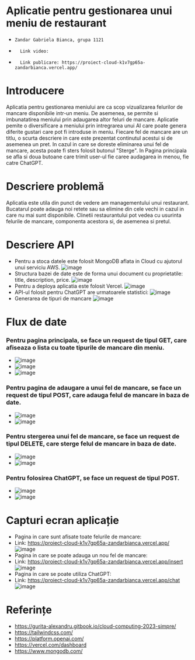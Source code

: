 
#   Aplicatie pentru gestionarea unui meniu de restaurant
 - 
       Zandar Gabriela Bianca, grupa 1121
                
-      
        Link video:
-
        Link publicare: https://proiect-cloud-k1v7gp65a-zandarbianca.vercel.app/
        
# Introducere 
Aplicatia pentru gestionarea meniului are ca scop vizualizarea felurilor de mancare disponibile intr-un meniu. De asemenea, se permite si imbunatatirea meniului prin adaugarea altor feluri de mancare. Aplicatie pemite o diversificare a meniului prin intregrarea unui AI care poate genera diferite gustari care pot fi introduse in meniu. Fiecare fel de mancare are un titlu, o scurta descriere in care este prezentat continutul acestui si de asemenea un pret. In cazul in care se doreste eliminarea unui fel de mancare, acesta poate fi sters folosit butonul "Sterge". In Pagina principala se afla si doua butoane care trimit user-ul fie caree audagarea in menou, fie catre ChatGPT. 
# Descriere problemă 
Aplicatia este utila din punct de vedere am managementului unui restaurant. Bucatarul poate adauga noi retete sau sa elimine din cele vechi in cazul in care nu mai sunt disponibile. Clinetii restaurantului pot vedea cu usurinta felurile de mancare, componenta acestora si, de asemenea si pretul. 
# Descriere API 
- Pentru a stoca datele este folosit MongoDB aflata in Cloud cu ajutorul unui serviciu AWS.
![image](https://github.com/zandarbianca/proiectCloud/assets/81233161/c7c967c3-1037-408b-9c9d-2de433a22924)
- Structura bazei de date este de forma unui document cu proprietatile: title, description, price.
![image](https://github.com/zandarbianca/proiectCloud/assets/81233161/9b476728-a030-4d31-a65c-42f06569badf)
- Pentru a deploya aplicatia este folosit Vercel. 
![image](https://github.com/zandarbianca/proiectCloud/assets/81233161/35edcdd8-2787-4a17-b885-cb62b51f12aa)
- API-ul folosit pentru ChatGPT are urmatoarele statistici:
![image](https://github.com/zandarbianca/proiectCloud/assets/81233161/cdd9d90b-393b-4b20-b81c-e9ea595548ca)
- Generarea de tipuri de mancare
![image](https://github.com/zandarbianca/proiectCloud/assets/81233161/c921039c-165b-45ea-9971-33d13f177831)

# Flux de date 
### Pentru pagina principala, se face un request de tipul GET, care afiseaza o lista cu toate tipurile de mancare din meniu. 
- ![image](https://github.com/zandarbianca/proiectCloud/assets/81233161/0dad990c-8608-46b3-bd42-a5de60c42c03)
- ![image](https://github.com/zandarbianca/proiectCloud/assets/81233161/831c293c-20e6-454e-a0a0-e06b6c5ce4c7)
- ![image](https://github.com/zandarbianca/proiectCloud/assets/81233161/723fcece-ce9c-49ee-89a8-9761b58aaad7)

### Pentru pagina de adaugare a unui fel de mancare, se face un request de tipul POST, care adauga felul de mancare in baza de date.
- ![image](https://github.com/zandarbianca/proiectCloud/assets/81233161/1e446b19-8428-4014-95b1-ba41835be7ce)
- ![image](https://github.com/zandarbianca/proiectCloud/assets/81233161/5e38fa77-d20d-49a7-94b1-832ba2ff3a49)

### Pentru stergerea unui fel de mancare, se face un request de tipul DELETE, care sterge felul de mancare in baza de date.
- ![image](https://github.com/zandarbianca/proiectCloud/assets/81233161/59c1d0de-cff2-4a0b-aa1a-3fb4f9ca98f5)
- ![image](https://github.com/zandarbianca/proiectCloud/assets/81233161/518a6646-9794-4abf-92e5-4cbe3d6c319a)

### Pentru folosirea ChatGPT, se face un request de tipul POST.
- ![image](https://github.com/zandarbianca/proiectCloud/assets/81233161/a3c1aec3-5795-46e7-b510-eae731b564d2)
- ![image](https://github.com/zandarbianca/proiectCloud/assets/81233161/43a7f880-48d0-445c-9f78-d1921950e7d3)

# Capturi ecran aplicație 
- Pagina in care sunt afisate toate felurile de mancare:
- Link: https://proiect-cloud-k1v7gp65a-zandarbianca.vercel.app/
![image](https://github.com/zandarbianca/proiectCloud/assets/81233161/2df1e5d2-a493-40d4-bb67-798babd07ef0)
- Pagina in care se poate adauga un nou fel de mancare:
- Link: https://proiect-cloud-k1v7gp65a-zandarbianca.vercel.app/insert
![image](https://github.com/zandarbianca/proiectCloud/assets/81233161/269115c1-8430-4621-aed3-3f5a6ef1184a)
- Pagina in care se poate utiliza ChatGPT:
- Link: https://proiect-cloud-k1v7gp65a-zandarbianca.vercel.app/chat
![image](https://github.com/zandarbianca/proiectCloud/assets/81233161/f7c6a13d-8a30-4526-be10-6695900bd47d)

# Referințe 
- https://gurita-alexandru.gitbook.io/cloud-computing-2023-simpre/
- https://tailwindcss.com/
- https://platform.openai.com/
- https://vercel.com/dashboard
- https://www.mongodb.com/
